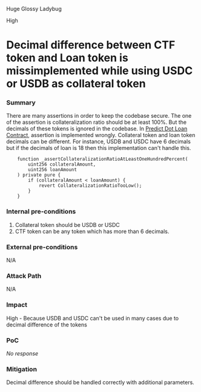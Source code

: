 Huge Glossy Ladybug

High

# Decimal difference between CTF token and Loan token is missimplemented while using USDC or USDB as collateral token

### Summary

There are many assertions in order to keep the codebase secure. The one of the assertion is collateralization ratio should be at least 100%. But the decimals of these tokens is ignored in the codebase. In [Predict Dot Loan Contract](https://github.com/sherlock-audit/2024-09-predict-fun/blob/41e70f9eed3f00dd29aba4038544150f5b35dccb/predict-dot-loan/contracts/PredictDotLoan.sol#L1234C1-L1241C6), assertion is implemented wrongly. Collateral token and loan token decimals can be different. For instance, USDB and USDC have 6 decimals but if the decimals of loan is 18 then this implementation can't handle this.

```solidity
    function _assertCollateralizationRatioAtLeastOneHundredPercent(
        uint256 collateralAmount,
        uint256 loanAmount
    ) private pure {
        if (collateralAmount < loanAmount) {
            revert CollateralizationRatioTooLow();
        }
    }
```

### Internal pre-conditions

1. Collateral token should be USDB or USDC
2. CTF token can be any token which has more than 6 decimals.

### External pre-conditions

N/A

### Attack Path

N/A

### Impact

High - Because USDB and USDC can't be used in many cases due to decimal difference of the tokens

### PoC

_No response_

### Mitigation

Decimal difference should be handled correctly with additional parameters.